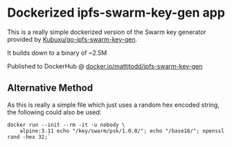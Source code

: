 # Dockerized ipfs-swarm-key-gen app

This is a really simple dockerized version of the Swarm key generator provided by [Kubuxu/go-ipfs-swarm-key-gen](https://github.com/Kubuxu/go-ipfs-swarm-key-gen).


It builds down to a binary of ~2.5M


Published to DockerHub @ [docker.io/mattjtodd/ipfs-swarm-key-gen](https://hub.docker.com/repository/docker/mattjtodd/ipfs-swarm-key-gen)


## Alternative Method

As this is really a simple file which just uses a random hex encoded string, the following could also be used:

```
docker run --init --rm -it -u nobody \
    alpine:3.11 echo "/key/swarm/psk/1.0.0/"; echo "/base16/"; openssl rand -hex 32;`
```


